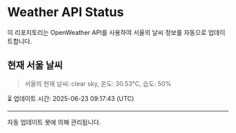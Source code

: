 
# Weather API Status

이 리포지토리는 OpenWeather API를 사용하여 서울의 날씨 정보를 자동으로 업데이트합니다.

## 현재 서울 날씨
> 서울의 현재 날씨: clear sky, 온도: 30.53°C, 습도: 50%

⏳ 업데이트 시간: 2025-06-23 09:17:43 (UTC)

---
자동 업데이트 봇에 의해 관리됩니다.
